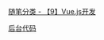 [随笔分类 - 【9】Vue.js开发](http://www.cnblogs.com/keepfool/category/845804.html)

[后台代码](https://gitee.com/merryyou/springboot_demo)